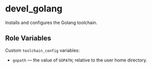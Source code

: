 devel_golang
============

Installs and configures the Golang toolchain.


Role Variables
--------------

Custom `toolchain_config` variables:

* `gopath` &mdash; the value of `GOPATH`; relative to the user home directory.
